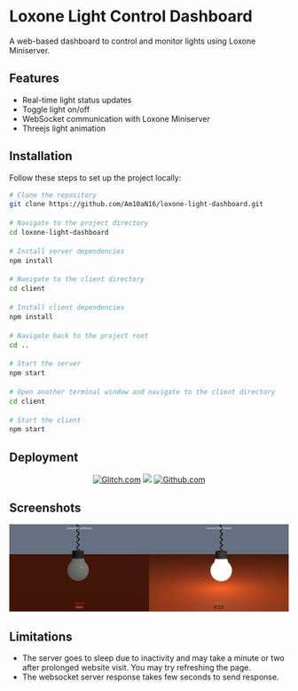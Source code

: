 # Loxone Light Control Dashboard

A web-based dashboard to control and monitor lights using Loxone Miniserver.

## Features

- Real-time light status updates
- Toggle light on/off
- WebSocket communication with Loxone Miniserver
- Threejs light animation

## Installation

Follow these steps to set up the project locally:

```bash
# Clone the repository
git clone https://github.com/Am10aN16/loxone-light-dashboard.git

# Navigate to the project directory
cd loxone-light-dashboard

# Install server dependencies
npm install

# Navigate to the client directory
cd client

# Install client dependencies
npm install

# Navigate back to the project root
cd ..

# Start the server
npm start

# Open another terminal window and navigate to the client directory
cd client

# Start the client
npm start
```

## Deployment

<div align="center"><a href="https://glitch.com"><img src="https://www.svgrepo.com/show/353793/glitch-icon.svg" alt="Glitch.com" width="75px" /></a> <img src="https://static.thenounproject.com/png/877484-200.png" width="75px" /> <a href="https://github.com"><img src="https://upload.wikimedia.org/wikipedia/commons/9/91/Octicons-mark-github.svg" alt="Github.com" width="75px" /></a></div>

## Screenshots

[<img src="./images/s1.png" width="50%" alt="Light off" />](./images/s1.png)[<img src="./images/s2.png" width="50%" alt="Light on" />](./images/s2.png)

## Limitations

- The server goes to sleep due to inactivity and may take a minute or two after prolonged website visit. You may try refreshing the page.
- The websocket server response takes few seconds to send response.
